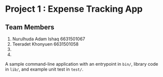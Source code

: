 # Project 1 : Expense Tracking App

## Team Members
1. Nurulhuda Adam Ishaq 6631501067
2. Teeradet Khonyuen 6631501058
3.
4.


A sample command-line application with an entrypoint in `bin/`, library code
in `lib/`, and example unit test in `test/`.
